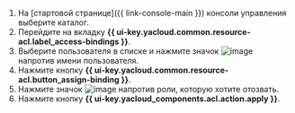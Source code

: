 1. На [стартовой странице]({{ link-console-main }}) консоли управления выберите каталог.
1. Перейдите на вкладку **{{ ui-key.yacloud.common.resource-acl.label_access-bindings }}**.
1. Выберите пользователя в списке и нажмите значок ![image](../../_assets/options.svg) напротив имени пользователя.
1. Нажмите кнопку **{{ ui-key.yacloud.common.resource-acl.button_assign-binding }}**.
1. Нажмите значок ![image](../../_assets/cross.svg) напротив роли, которую хотите отозвать.
1. Нажмите кнопку **{{ ui-key.yacloud_components.acl.action.apply }}**.